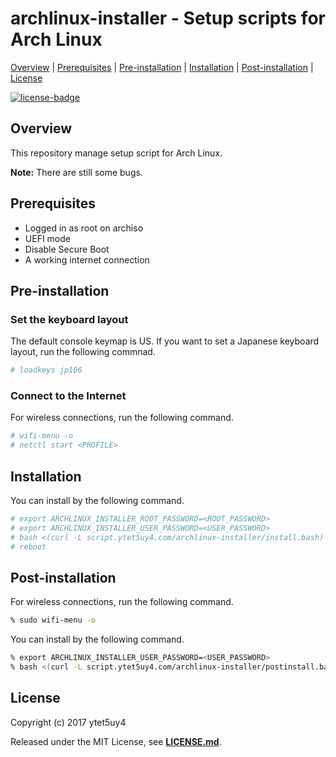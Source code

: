 # archlinux-installer - Setup scripts for Arch Linux

[Overview](#overview) |
[Prerequisites](#prerequisites) |
[Pre-installation](#pre-installation) |
[Installation](#installation) |
[Post-installation](#post-installation) |
[License](#license)

[![license-badge]][license-link]

## Overview

This repository manage setup script for Arch Linux.

**Note:** There are still some bugs.

## Prerequisites

* Logged in as root on archiso
* UEFI mode
* Disable Secure Boot
* A working internet connection

## Pre-installation

### Set the keyboard layout

The default console keymap is US.
If you want to set a Japanese keyboard layout, run the following commnad.

```bash
# loadkeys jp106
```

### Connect to the Internet

For wireless connections, run the following command.

```bash
# wifi-menu -o
# netctl start <PROFILE>
```

## Installation

You can install by the following command.

```bash
# export ARCHLINUX_INSTALLER_ROOT_PASSWORD=<ROOT_PASSWORD>
# export ARCHLINUX_INSTALLER_USER_PASSWORD=<USER_PASSWORD>
# bash <(curl -L script.ytet5uy4.com/archlinux-installer/install.bash)
# reboot
```

## Post-installation

For wireless connections, run the following command.

```zsh
% sudo wifi-menu -o
```

You can install by the following command.

```zsh
% export ARCHLINUX_INSTALLER_USER_PASSWORD=<USER_PASSWORD>
% bash <(curl -L script.ytet5uy4.com/archlinux-installer/postinstall.bash)
```

## License

Copyright (c) 2017 ytet5uy4

Released under the MIT License, see **[LICENSE.md][license-link]**.

[license-badge]: https://img.shields.io/github/license/ytet5uy4/archlinux-installer.svg?style=flat-square

[license-link]: LICENSE.md
